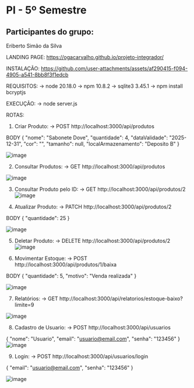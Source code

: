 # PI - 5º Semestre

## Participantes do grupo:

Eriberto Simão da Silva


LANDING PAGE:
https://ogacarvalho.github.io/projeto-integrador/

INSTALAÇÃO:
https://github.com/user-attachments/assets/af290415-f094-4905-a541-8bb8f3f1edcb




REQUISITOS:
→ node 20.18.0
→ npm  10.8.2
→ sqlite3 3.45.1
→ npm install bcryptjs

EXECUÇÃO:
→ node server.js


ROTAS:

1. Criar Produto:
→ POST http://localhost:3000/api/produtos

BODY {
  "nome": "Sabonete Dove",
  "quantidade": 4,
  "dataValidade": "2025-12-31",
  "cor": "",
  "tamanho": null,
  "localArmazenamento": "Deposito B"
}

![image](https://github.com/user-attachments/assets/f9c835ca-e2f1-4550-9d80-2e679640bb88)



2. Consultar Produtos:
→ GET http://localhost:3000/api/produtos

![image](https://github.com/user-attachments/assets/13fddcbf-ed93-4835-8637-016d25966536)




3. Consultar Produto pelo ID:
→ GET http://localhost:3000/api/produtos/2
![image](https://github.com/user-attachments/assets/b22b9c2c-6673-4c88-8e81-717e6a3e7973)


4. Atualizar Produto:
→ PATCH http://localhost:3000/api/produtos/2

BODY {
  "quantidade": 25
}

![image](https://github.com/user-attachments/assets/58f2c533-3990-4feb-b340-4deabd82ad12)



5. Deletar Produto:
→ DELETE http://localhost:3000/api/produtos/2
![image](https://github.com/user-attachments/assets/ba17e90e-1ce3-4791-8ce6-58bd1a1fddb4)



6. Movimentar Estoque:
→ POST http://localhost:3000/api/produtos/1/baixa

BODY {
  "quantidade": 5,
  "motivo": "Venda realizada"
}

![image](https://github.com/user-attachments/assets/700eaff6-c1fc-499b-a805-94461ebf26e2)


7. Relatórios: 
→ GET http://localhost:3000/api/relatorios/estoque-baixo?limite=9

![image](https://github.com/user-attachments/assets/dd90ef51-ce7d-45ad-8c2b-2e0421ed98c7)



8. Cadastro de Usuario:
→ POST http://localhost:3000/api/usuarios

{
  "nome": "Usuario",
  "email": "usuario@email.com",
  "senha": "123456"
}
![image](https://github.com/user-attachments/assets/810d50a0-4dc8-44e5-b97a-14728a56daf2)


9. Login:
→ POST http://localhost:3000/api/usuarios/login

{
  "email": "usuario@email.com",
  "senha": "123456"
}

![image](https://github.com/user-attachments/assets/f3975a3b-d9c2-45aa-af95-939c0f049f16)
